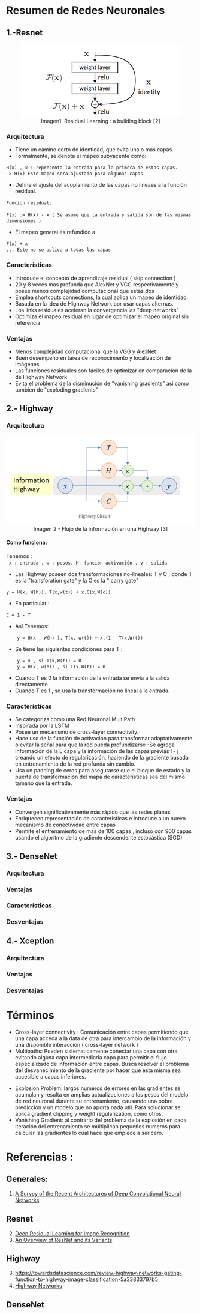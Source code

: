 <p align="center">
 <h1>Resumen de Redes Neuronales </h1>
</p>

## 1.-Resnet

<p align="center">
<img src="resnet.png" alt="https://arxiv.org/pdf/1512.03385.pdf - Figure 2" > <br> Imagen1. 
Residual Learning : a building block [2]
</p>


### Arquitectura

* Tiene un camino corto de identidad, que evita una o mas capas.
* Formalmente, se denota el mapeo subyacente como:
```
H(x) , x : representa la entrada para la primera de estas capas.
-> H(x) Este mapeo sera ajustado para algunas capas
```
* Define el ajuste del acoplamiento de las capas no lineaes a la función residual.
```
Funcion residual: 

F(x) := H(x) - x ( Se asume que la entrada y salida son de las mismas dimensiones )
``` 
* El mapeo general es refundido a 
```
F(x) + x
... Este no se aplica a todas las capas
```

### Características

- Introduce el concepto de aprendizaje residual ( skip connection )
- 20 y 8 veces mas profunda que AlexNet y VCG respectivamente y posee menos complejidad computacional que estas dos
- Emplea shortcouts connections, la cual aplica un mapeo de identidad.
- Basada en la idea de Highway Network por usar capas alternas.
- Los links residuales aceleran la convergencia las "deep networks"
- Optimiza el mapeo residual en lugar de optimizar el mapeo original sin referencia.

### Ventajas

- Menos complejidad computacional que la VGG y AlexNet
- Buen desempeño en tarea de reconocimiento y localización de imágenes
- Las funciones residuales son fáciles de optimizar en comparación de la de Highway Network
- Evita el problema de la disminución de "vanishing gradients" asi como tambien de "exploding gradients"


## 2.- Highway

### Arquitectura

<p align="center">
<img src="highway.png" alt="https://miro.medium.com/max/1120/1*qHf_AHv8yJJsKQok4KS4Jw.png">
<br>
Imagen 2 - Flujo de la información en una Highway [3]
</p>


#### Como funciona:

Tenemos : 
<br>
` x : entrada , w : pesos, H: función activación , y : salida`
- Las Highway poseen dos transformaciones no-lineales: T y C , donde T es la "transforation gate" y la C es la " carry gate"
``` 
y = H(x, W(h)). T(x,w(t)) + x.C(x,W(c))
```
- En particular : 
``` 
C = 1 - T 
```
- Así Tenemos:
``` 
    y = H(x , W(h) ). T(x, w(t)) + x.(1 - T(x,W(t))
```
- Se tiene las siguientes condiciones para T : 
```
    y = x , si T(x,W(t)) = 0 
    y = H(x, w(h)) , si T(x,W(t)) = 0

```
- Cuando T es 0 la información de la entrada se envia a la salida directamente 
- Cuando T es 1 , se usa la transformación no lineal a la entrada.



### Características

- Se categoriza como una Red Neuronal MultiPath
- Inspirada por la LSTM
- Posee un mecanismo de cross-layer connectivity.
- Hace uso de la función de activación para transformar adaptativamente o evitar la señal para que la red pueda profundizarse
-Se agrega información de la L capa y la información de las capas previas l - j creando un efecto de regularización, haciendo de la gradiente basada en entrenamiento de la red profunda sin cambio.
- Usa un padding de ceros para asegurarse que el bloque de estado y la puerta de transformación del mapa de características sea del mismo tamaño que la entrada.

### Ventajas

- Convergen significativamente más rápido que las redes planas
- Enriquecen representación de caracteristicas e introduce a un nuevo mecanismo de conectividad entre capas
- Permite el entrenamiento de mas de 100 capas , incluso con 900 capas usando el algoritmo de la gradiente descendente estocástica (SGD) 




## 3.- DenseNet

### Arquitectura

### Ventajas

### Características

### Desventajas

## 4.- Xception

### Arquitectura

### Ventajas

### Desventajas

# Términos

- Cross-layer connectivity : Comunicación entre capas permitiendo que una capa acceda a la data de otra para intercambio de la información y una disponible interacción ( cross-layer network )
- Multipaths: Pueden sistematicamente conectar una capa con otra evitando alguna capa intermediaria capa para permitir el flujo especializado de información entre capas. Busca resolver el problema del desvanecimiento de la gradiente por hacer que esta misma sea accesible a capas inferiores.
* Explosion Problem: largos numeros de errores en las gradientes se acumulan y resulta en amplias actualizaciones a los pesos del modelo de red neuronal durante su entrenamiento, causando una pobre predicción y un modelo que no aporta
nada util. Para solucionar se aplica gradient clipping y weight regularization, como otros.
* Vanishing Gradient: al contrario del problema de la explosión en cada iteración del entrenamiento se multiplican pequeños numeros para calcular las gradientes lo cual hace que empiece a ser cero.

# Referencias :

## Generales:

1. [A Survey of the Recent Architectures of Deep Convolutional Neural Networks](https://arxiv.org/pdf/1901.06032.pdf)


## Resnet
2. [Deep Residual Learning for Image Recognition](https://arxiv.org/pdf/1512.03385.pdf)
3. [An Overview of ResNet and its Variants](https://towardsdatascience.com/an-overview-of-resnet-and-its-variants-5281e2f56035)
## Highway
3.  https://towardsdatascience.com/review-highway-networks-gating-function-to-highway-image-classification-5a33833797b5
4. [Highway Networks](https://arxiv.org/pdf/1505.00387.pdf)

## DenseNet